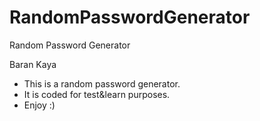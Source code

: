 # RandomPasswordGenerator
Random Password Generator

Baran Kaya

- This is a random password generator.
- It is coded for test&learn purposes.
- Enjoy :)